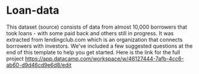 # Loan-data
This dataset (source) consists of data from almost 10,000 borrowers that took loans - with some paid back and others still in progress. It was extracted from lendingclub.com which is an organization that connects borrowers with investors. We've included a few suggested questions at the end of this template to help you get started.
Here is the link for the full project https://app.datacamp.com/workspace/w/46127444-7afb-4cc6-ab60-d9d46cd9e6d8/edit
